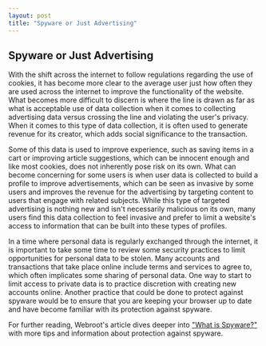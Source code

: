 ```yaml
---
layout: post
title: "Spyware or Just Advertising"
---
```

## Spyware or Just Advertising

With the shift across the internet to follow regulations regarding the use of cookies, it has become more clear to the average user just how often they are used across the internet to improve the functionality of the website. What becomes more difficult to discern is where the line is drawn as far as what is acceptable use of data collection when it comes to collecting advertising data versus crossing the line and violating the user's privacy. When it comes to this type of data collection, it is often used to generate revenue for its creator, which adds social significance to the transaction.

Some of this data is used to improve experience, such as saving items in a cart or improving article suggestions, which can be innocent enough and like most cookies, does not inherently pose risk on its own. What can become concerning for some users is when user data is collected to build a profile to improve advertisements, which can be seen as invasive by some users and improves the revenue for the advertising by targeting content to users that engage with related subjects. While this type of targeted advertising is nothing new and isn't necessarily malicious on its own, many users find this data collection to feel invasive and prefer to limit a website's access to information that can be built into these types of profiles.

In a time where personal data is regularly exchanged through the internet, it is important to take some time to review some security practices to limit opportunities for personal data to be stolen. Many accounts and transactions that take place online include terms and services to agree to, which often implicates some sharing of personal data. One way to start to limit access to private data is to practice discretion with creating new accounts online. Another practice that could be done to protect against spyware would be to ensure that you are keeping your browser up to date and have become familiar with its protection against spyware.

For further reading, Webroot's article dives deeper into ["What is Spyware?"](https://www.webroot.com/us/en/resources/tips-articles/what-is-spyware-and-how-to-detect-it) with more tips and information about protection against spyware.
